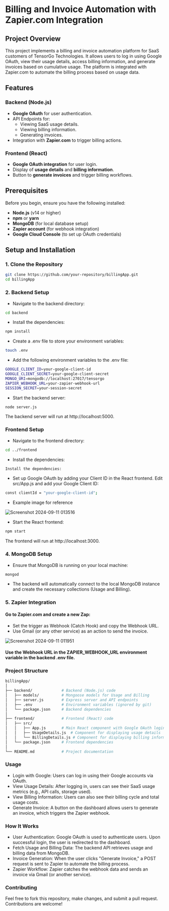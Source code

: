 # Billing and Invoice Automation with Zapier.com Integration

## Project Overview
This project implements a billing and invoice automation platform for SaaS customers of TensorGo Technologies. It allows users to log in using Google OAuth, view their usage details, access billing information, and generate invoices based on cumulative usage. The platform is integrated with Zapier.com to automate the billing process based on usage data.

## Features
### Backend (Node.js)
- **Google OAuth** for user authentication.
- API Endpoints for:
  - Viewing SaaS usage details.
  - Viewing billing information.
  - Generating invoices.
- Integration with **Zapier.com** to trigger billing actions.

### Frontend (React)
- **Google OAuth integration** for user login.
- Display of **usage details** and **billing information**.
- Button to **generate invoices** and trigger billing workflows.

## Prerequisites
Before you begin, ensure you have the following installed:
- **Node.js** (v14 or higher)
- **npm** or **yarn**
- **MongoDB** (for local database setup)
- **Zapier account** (for webhook integration)
- **Google Cloud Console** (to set up OAuth credentials)

## Setup and Installation

### 1. Clone the Repository
```bash
git clone https://github.com/your-repository/billingApp.git
cd billingApp
```
### 2. Backend Setup
- Navigate to the backend directory:
```bash 
cd backend
```
- Install the dependencies:
```bash
npm install
```
- Create a .env file to store your environment variables:
```bash
touch .env
```
- Add the following environment variables to the .env file:
```bash
GOOGLE_CLIENT_ID=your-google-client-id
GOOGLE_CLIENT_SECRET=your-google-client-secret
MONGO_URI=mongodb://localhost:27017/tensorgo
ZAPIER_WEBHOOK_URL=your-zapier-webhook-url
SESSION_SECRET=your-session-secret
```
- Start the backend server:
```bash
node server.js
```
The backend server will run at http://localhost:5000.
### Frontend Setup
- Navigate to the frontend directory:
```bash
cd ../frontend
```
- Install the dependencies:
```bash
Install the dependencies:
```
- Set up Google OAuth by adding your Client ID in the React frontend. Edit src/App.js and add your Google Client ID:
```bash
const clientId = "your-google-client-id";
```
- Example image for reference 

![Screenshot 2024-09-11 013516](https://github.com/user-attachments/assets/6ec9f6f6-9218-4b30-80f2-0c184e1db51a)


- Start the React frontend:
```bash
npm start

```
The frontend will run at http://localhost:3000.

### 4. MongoDB Setup
- Ensure that MongoDB is running on your local machine:
```bash
mongod
```
- The backend will automatically connect to the local MongoDB instance and create the necessary collections (Usage and Billing).


### 5. Zapier Integration
#### Go to Zapier.com and create a new Zap:
- Set the trigger as Webhook (Catch Hook) and copy the Webhook URL.
- Use Gmail (or any other service) as an action to send the invoice.

![Screenshot 2024-09-11 011951](https://github.com/user-attachments/assets/324ff140-eafc-461b-aae7-63d965f4e645)

#### Use the Webhook URL in the ZAPIER_WEBHOOK_URL environment variable in the backend .env file.

### Project Structure
```bash
billingApp/
│
├── backend/             # Backend (Node.js) code
│   ├── models/          # Mongoose models for Usage and Billing
│   ├── server.js        # Express server and API endpoints
│   ├── .env             # Environment variables (ignored by git)
│   └── package.json     # Backend dependencies
│
├── frontend/            # Frontend (React) code
│   ├── src/             
│   │   ├── App.js       # Main React component with Google OAuth login
│   │   ├── UsageDetails.js  # Component for displaying usage details
│   │   └── BillingDetails.js # Component for displaying billing information
│   └── package.json     # Frontend dependencies
│
└── README.md            # Project documentation
```


### Usage
- Login with Google: Users can log in using their Google accounts via OAuth.
- View Usage Details: After logging in, users can see their SaaS usage metrics (e.g., API calls, storage used).
- View Billing Information: Users can also see their billing cycle and total usage costs.
- Generate Invoice: A button on the dashboard allows users to generate an invoice, which triggers the Zapier webhook.

### How It Works
- User Authentication: Google OAuth is used to authenticate users. Upon successful login, the user is redirected to the dashboard.
- Fetch Usage and Billing Data: The backend API retrieves usage and billing data from MongoDB.
- Invoice Generation: When the user clicks "Generate Invoice," a POST request is sent to Zapier to automate the billing process.
- Zapier Workflow: Zapier catches the webhook data and sends an invoice via Gmail (or another service).

### Contributing
Feel free to fork this repository, make changes, and submit a pull request. Contributions are welcome!












